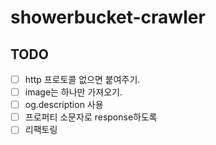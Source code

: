# showerbucket-crawler

## TODO 
* [ ] http 프로토콜 없으면 붙여주기.
* [ ] image는 하나만 가져오기.
* [ ] og.description 사용 
* [ ] 프로퍼티 소문자로 response하도록 
* [ ] 리팩토링

